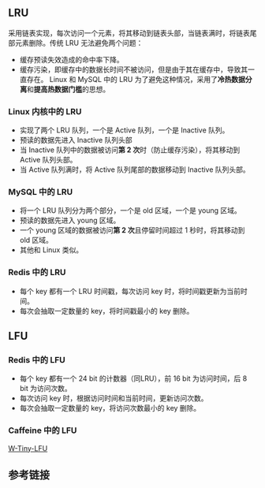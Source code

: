 ## LRU
采用链表实现，每次访问一个元素，将其移动到链表头部，当链表满时，将链表尾部元素删除。传统 LRU 无法避免两个问题：
* 缓存预读失效造成的命中率下降。
* 缓存污染，即缓存中的数据长时间不被访问，但是由于其在缓存中，导致其一直存在。
  Linux 和 MySQL 中的 LRU 为了避免这种情况，采用了**冷热数据分离**和**提高热数据门槛**的思想。
### Linux 内核中的 LRU
* 实现了两个 LRU 队列，一个是 Active 队列，一个是 Inactive 队列。
* 预读的数据先进入 Inactive 队列头部
* 当 Inactive 队列中的数据被访问**第 2 次**时（防止缓存污染），将其移动到 Active 队列头部。
* 当 Active 队列满时，将 Active 队列尾部的数据移动到 Inactive 队列头部。

### MySQL 中的 LRU
* 将一个 LRU 队列分为两个部分，一个是 old 区域，一个是 young 区域。
* 预读的数据先进入 young 区域。
* 一个 young 区域的数据被访问**第 2 次**且停留时间超过 1 秒时，将其移动到 old 区域。
* 其他和 Linux 类似。

### Redis 中的 LRU
* 每个 key 都有一个 LRU 时间戳，每次访问 key 时，将时间戳更新为当前时间。
* 每次会抽取一定数量的 key，将时间戳最小的 key 删除。

## LFU
### Redis 中的 LFU
* 每个 key 都有一个 24 bit 的计数器（同LRU），前 16 bit 为访问时间，后 8 bit 为访问次数。
* 每次访问 key 时，根据访问时间和当前时间，更新访问次数。
* 每次会抽取一定数量的 key，将访问次数最小的 key 删除。
### Caffeine 中的 LFU
[W-Tiny-LFU](/knowledge/caffeine/w-tiny-lfu.md)

## 参考链接
